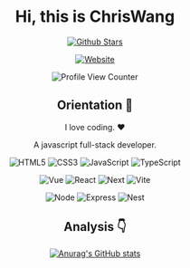 
<div align=center>

<!-- <img alt="Yiyang Sun" src="./assets/avatar.png" width=100 /> -->

# Hi, this is ChrisWang 

<p>

[![Github Stars](https://img.shields.io/github/stars/SilverComet7?color=faf408&label=github%20stars&logo=github)](https://github.com/SilverComet7)

</p>

<p>

[![Website](https://img.shields.io/badge/personal%20website-chriswang.site-b860ff?logo=html5&logoColor=white&labelColor=red)](https://chris-coder-s-article.vercel.app/)

</p>

![Profile View Counter](https://komarev.com/ghpvc/?username=SilverComet7)


## Orientation :dart:

I love coding. :heart:

A javascript full-stack developer.
<!-- I love Front End technologys. :heart: -->

<p>

![HTML5](https://img.shields.io/badge/-HTML5-red?logo=html5&logoColor=white)
![CSS3](https://img.shields.io/badge/-CSS3-blue?logo=css3&logoColor=white)
![JavaScript](https://img.shields.io/badge/-JavaScript-yellow?logo=javascript&logoColor=white)
![TypeScript](https://img.shields.io/badge/-TypeScript-blue?logo=typescript&logoColor=white)

</p>

<p>
  
![Vue](https://img.shields.io/badge/-Vue-34495e?logo=vue.js)
![React](https://img.shields.io/badge/-React-282c34?logo=react)
![Next](https://img.shields.io/badge/-Next-000000?logo=next.js)
![Vite](https://img.shields.io/badge/-Vite-646cff?logo=vite&logoColor=white)
<!-- ![Webpack](https://img.shields.io/badge/-Webpack-1a6bac?logo=webpack) -->

</p>

<p>

![Node](https://img.shields.io/badge/Node-5FA04E?logo=node.js)
![Express](https://img.shields.io/badge/Express-brightgreen?logo=express)
![Nest](https://img.shields.io/badge/Nest-1?logo=nestjs&color=%23E0234E)

</p>

## Analysis :point_down:

[![Anurag's GitHub stats](https://github-readme-stats.vercel.app/api?username=SilverComet7&theme=radical&show_icons=true)](https://github.com/SilverComet7)


</div>

















<!--
**SilverComet7/SilverComet7** is a ✨ _special_ ✨ repository because its `README.md` (this file) appears on your GitHub profile.

Here are some ideas to get you started:

- 🔭 I’m currently working on ...
- 🌱 I’m currently learning ...
- 👯 I’m looking to collaborate on ...
- 🤔 I’m looking for help with ...
- 💬 Ask me about ...
- 📫 How to reach me: ...
- 😄 Pronouns: ...
- ⚡ Fun fact: ...
-->
